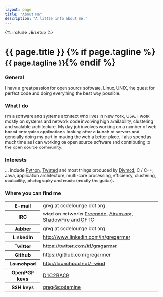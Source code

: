 ```yaml
---
layout: page
title: "About Me"
description: "A little info about me."
---
```

{% include JB/setup %}

<div class="page-header">
  <h1>{{ page.title }} {% if page.tagline %} <small>{{ page.tagline }}</small>{% endif %}</h1>
</div>

### General

I have a great passion for open source software, Linux, UNIX, the quest for
perfect code and doing everything the best way possible.

### What I do

I’m a software and systems architect who lives in New York, USA. I work mostly
on systems and network code involving high availability, clustering and
scalable architecture. My day job involves working on a number of web based
enterprise applications, looking after a bunch of servers and generally doing
my part in making the web a better place. I also spend as much
time as I can working on open source software and contributing to the open
source community.

### Interests

… include <a href="http://www.python.org/" target="_blank">Python</a>, <a href="http://twistedmatrix.com/trac/" target="_blank">Twisted</a> and most things produced by <a href="https://launchpad.net/divmod.org" target="_blank">Divmod</a>, C / C++, Java, application architecture, multi-core processing, efficiency, clustering, scalability, photography and music (mostly the guitar).

### Where you can find me

<table class="table condensed-table">
  <tbody>
    <tr>
      <th>E-mail</th>
      <td>greg at codelounge dot org</td>
    </tr>
    <tr>
      <th>IRC</th>
      <td>wiqd on networks <a href="http://freenode.net/">Freenode</a>, <a href="http://atrum.org/">Atrum.org</a>, <a href="http://shadowfire.org/">ShadowFire</a> and <a href="http://www.oftc.net/oftc/">OFTC</a></td>
    </tr>
    <tr>
      <th>Jabber</th>
      <td>greg at codelounge dot org</td>
    </tr>
    <tr>
      <th>LinkedIn</th>
      <td><a href="http://www.linkedin.com/in/gregarmer">http://www.linkedin.com/in/gregarmer</a></td>
    </tr>
    <tr>
      <th>Twitter</th>
      <td><a href="https://twitter.com/#!/gregarmer">https://twitter.com/#!/gregarmer</a></td>
    </tr>
    <tr>
      <th>Github</th>
      <td><a href="https://github.com/gregarmer">https://github.com/gregarmer</a></td>
    </tr>
    <tr>
      <th>Launchpad</th>
      <td><a href="http://launchpad.net/~wiqd">http://launchpad.net/~wiqd</a></td>
    </tr>
    <tr>
      <th>OpenPGP keys</th>
      <td><a href="http://keyserver.ubuntu.com:11371/pks/lookup?search=0xC12DE9B4E4FA0F406B44F898A4E1B379D1C2BAC9&amp;op=index">D1C2BAC9</a></td>
    </tr>
    <tr>
      <th>SSH keys</th>
      <td><a href="https://launchpad.net/%7Ewiqd/+sshkeys">greg@codemine</a></td>
    </tr>
  </tbody>
</table>
